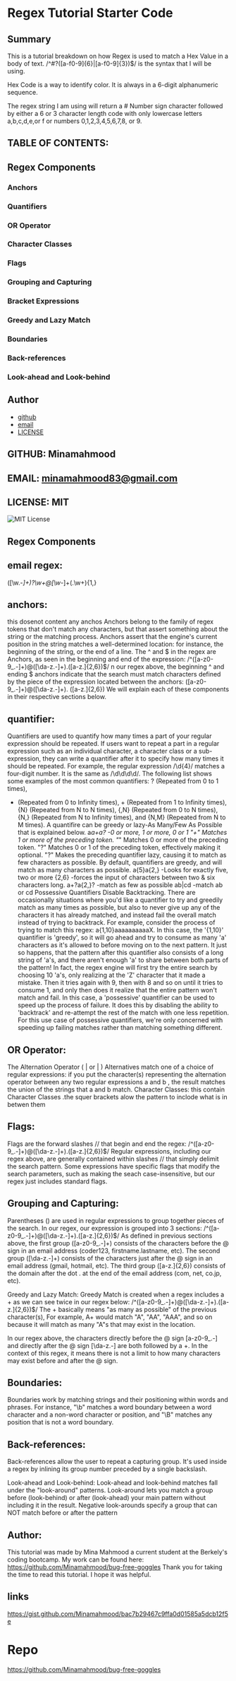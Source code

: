 # Regex Tutorial Starter Code

## Summary

This is a tutorial breakdown on how Regex is used to match a Hex Value in a body of text. /^#?([a-f0-9]{6}|[a-f0-9]{3})$/ is the syntax that I will be using.

Hex Code is a way to identify color. It is always in a 6-digit alphanumeric sequence.

The regex string I am using will return a # Number sign character followed by either a 6 or 3 character length code with only lowercase letters a,b,c,d,e,or f or numbers 0,1,2,3,4,5,6,7,8, or 9.

## TABLE OF CONTENTS:

## Regex Components

### Anchors

### Quantifiers

### OR Operator

### Character Classes

### Flags

### Grouping and Capturing

### Bracket Expressions

### Greedy and Lazy Match

### Boundaries

### Back-references

### Look-ahead and Look-behind

## Author

- [github](#GITHUB)
- [email](#EMAIL)
- [LICENSE](#LICENSE)

## GITHUB: Minamahmood

## EMAIL: minamahmood83@gmail.com

## LICENSE: MIT

![MIT License](https://img.shields.io/badge/License-MIT-Green)

## Regex Components

## email regex:

([\w\.\-_]+)?\w+@[\w-_]+(\.\w+){1,}

## anchors:

this dosenot content any anchos Anchors belong to the family of regex tokens that don't match any characters,
but that assert something about the string or the matching process. Anchors assert that the engine's current position in the string
matches a well-determined location: for instance, the beginning of the string, or the end of a line.
The ^ and $ in the regex are Anchors, as seen in the beginning and end of the expression: /^([a-z0-9_.-]+)@([\da-z.-]+).([a-z.]{2,6})$/ n our regex above,
the beginning ^ and ending $ anchors indicate that the search must match characters defined by the piece of the expression located between the anchors: ([a-z0-9_.-]+)@([\da-z.-]+).
([a-z.]{2,6}) We will explain each of these components in their respective sections below.

## quantifier:

Quantifiers are used to quantify how many times a part of your regular expression should be repeated.
If users want to repeat a part in a regular expression such as an individual character, a character class or a sub-expression,
they can write a quantifier after it to specify how many times it should be repeated. For example, the regular expression /\d{4}/ matches a four-digit number.
It is the same as /\d\d\d\d/. The following list shows some examples of the most common quantifiers: ? (Repeated from 0 to 1 times),

- (Repeated from 0 to Infinity times), + (Repeated from 1 to Infinity times), {N} (Repeated from N to N times), {,N} (Repeated from 0 to N times),
  {N,} (Repeated from N to Infinity times), and {N,M} (Repeated from N to M times).
  A quantifire can be greedy or lazy-As Many/Few As Possible that is explained below.
  a*a+a? -0 or more, 1 or more, 0 or 1
  "+" Matches 1 or more of the preceding token. "*" Matches 0 or more of the preceding token.
  "?" Matches 0 or 1 of the preceding token, effectively making it optional.
  "?" Makes the preceding quantifier lazy, causing it to match as few characters as possible. By default, quantifiers are greedy,
  and will match as many characters as possible. a{5}a{2,} -Looks for exactly five, two or more
  {2,6} -forces the input of characters between two & six characters long.
  a+?a{2,}? -match as few as possible
  ab|cd -match ab or cd
  Possessive Quantifiers Disable Backtracking.
  There are occasionally situations where you'd like a quantifier to try and greedily match as many times as possible,
  but also to never give up any of the characters it has already matched, and instead fail the overall match
  instead of trying to backtrack. For example, consider the process of trying to match this regex: a{1,10}aaaaaaaaaaX.
  In this case, the '{1,10}' quantifier is 'greedy', so it will go ahead and try to consume as many 'a' characters as it's allowed
  to before moving on to the next pattern. It just so happens, that the pattern after this quantifier also consists of a long string
  of 'a's, and there aren't enough 'a' to share between both parts of the pattern! In fact, the regex engine will first try the entire
  search by choosing 10 'a's, only realizing at the 'Z' character that it made a mistake. Then it tries again with 9, then with 8 and
  so on until it tries to consume 1, and only then does it realize that the entire pattern won't match and fail.
  In this case, a 'possessive' quantifier can be used to speed up the process of failure. It does this by disabling
  the ability to 'backtrack' and re-attempt the rest of the match with one less repetition. For this use case of possessive quantifiers,
  we're only concerned with speeding up failing matches rather than matching something different.

## OR Operator:

The Alternation Operator ( | or | )
Alternatives match one of a choice of regular expressions: if you put the character(s) representing the alternation operator
between any two regular expressions a and b , the result matches the union of the strings that a and b match.
Character Classes: this contain Character Classes .the squer brackets alow the pattern to inclode what is in betwen them

## Flags:

Flags are the forward slashes // that begin and end the regex:
/^([a-z0-9_.-]+)@([\da-z.-]+).([a-z.]{2,6})$/
Regular expressions, including our regex above, are generally contained within slashes // that simply delimit the search pattern.
Some expressions have specific flags that modify the search parameters, such as making the seach case-insensitive,
but our regex just includes standard flags.

## Grouping and Capturing:

Parentheses () are used in regular expressions to group together pieces of the search.
In our regex, our expression is grouped into 3 sections:
/^([a-z0-9_.-]+)@([\da-z.-]+).([a-z.]{2,6})$/
As defined in previous sections above, the first group ([a-z0-9_.-]+) consists of the characters before the @ sign in an email address
(coder123, firstname.lastname, etc). The second group ([\da-z.-]+) consists of the characters just after the @ sign in an email address
(gmail, hotmail, etc). The third group ([a-z.]{2,6}) consists of the domain after the dot . at the end of the email address (com, net, co.jp, etc).

Greedy and Lazy Match:
Greedy Match is created when a regex includes a + as we can see twice in our regex below:
/^([a-z0-9_.-]+)@([\da-z.-]+).([a-z.]{2,6})$/ The + basically means "as many as possible" of the previous character(s),
For example, A+ would match "A", "AA", "AAA", and so on because it will match as many "A"s that may exist in the location.

In our regex above, the characters directly before the @ sign [a-z0-9_.-] and directly after the @ sign [\da-z.-]
are both followed by a +. In the context of this regex, it means there is not a limit to how many characters may exist before and after
the @ sign.

## Boundaries:

Boundaries work by matching strings and their positioning within words and phrases.
For instance, "\b" matches a word boundary between a word character and a non-word character or position,
and "\B" matches any position that is not a word boundary.

## Back-references:

Back-references allow the user to repeat a capturing group. It's used inside a regex by inlining its group number preceded
by a single backslash.

Look-ahead and Look-behind:
Look-ahead and look-behind matches fall under the "look-around" patterns.
Look-around lets you match a group before (look-behind) or after (look-ahead) your main pattern without including it in the result.
Negative look-arounds specify a group that can NOT match before or after the pattern

## Author:

This tutorial was made by Mina Mahmood a current student at the Berkely's coding bootcamp.
My work can be found here: https://github.com/Minamahmood/bug-free-goggles Thank you for taking the time to read this tutorial.
I hope it was helpful.

## links

https://gist.github.com/Minamahmood/bac7b29467c9ffa0d01585a5dcb12f5e

# Repo

https://github.com/Minamahmood/bug-free-goggles

